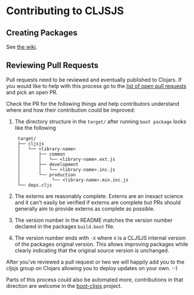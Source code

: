 # Contributing to CLJSJS

## Creating Packages

See [the wiki](https://github.com/cljsjs/packages/wiki/Creating-Packages).

## Reviewing Pull Requests

Pull requests need to be reviewed and eventually published to Clojars.
If you would like to help with this process go to the
[list of open pull requests][prs] and pick an open PR.

Check the PR for the following things and help contributors understand
where and how their contribution could be improved:

1. The directory structure in the `target/` after running `boot
   package` looks like the following

        target/
        ├── cljsjs
        │   └── <library-name>
        │       ├── common
        │       │   └── <library-name>.ext.js
        │       ├── development
        │       │   └── <library-name>.inc.js
        │       └── production
        │            └── <library-name>.min.inc.js
        └── deps.cljs

2. The externs are reasonably complete. Externs are an inexact science
   and it can't easily be verified if externs are complete but PRs
   should generally aim to provide externs as complete as possible.
3. The version number in the README matches the version number declared
   in the packages `build.boot` file.
4. The version number ends with `-X` where `X` is a CLJSJS internal
   version of the packages original version. This allows improving
   packages while clearly indicating that the original source version
   is unchanged.

After you've reviewed a pull request or two we will happily add you to
the cljsjs group on Clojars allowing you to deploy updates on your
own. :-)

Parts of this process could also be automated more, contributions in
that direction are welcome in the [boot-cljsjs](https://github.com/cljsjs/boot-cljsjs)
project.

[prs]: https://github.com/cljsjs/packages/pulls

